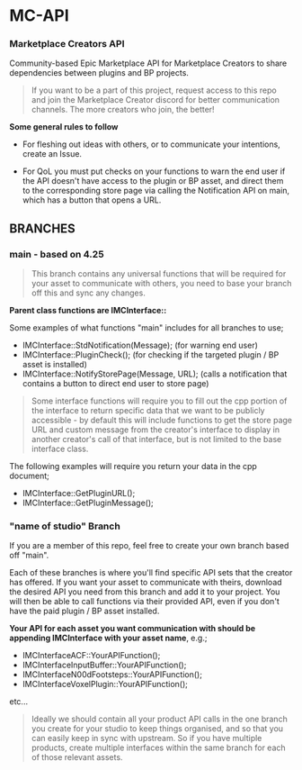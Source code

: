 # MC-API

### Marketplace Creators API 

Community-based Epic Marketplace API for Marketplace Creators to share dependencies between plugins and BP projects.

> If you want to be a part of this project, request access to this repo and join the Marketplace Creator discord for better communication channels. The more creators who join, the better!  

**Some general rules to follow**

  - For fleshing out ideas with others, or to communicate your intentions, create an Issue.

  - For QoL you must put checks on your functions to warn the end user if the API doesn't have access to the plugin or BP asset, and direct them to the corresponding store page via calling the Notification API on main, which has a button that opens a URL. 

## BRANCHES

### main - based on 4.25

> This branch contains any universal functions that will be required for your asset to communicate with others, you need to base your branch off this and sync any changes.
  
  **Parent class functions are IMCInterface::**
  
  Some examples of what functions "main" includes for all branches to use;
  
  - IMCInterface::StdNotification(Message); (for warning end user)
  - IMCInterface::PluginCheck(); (for checking if the targeted plugin / BP asset is installed)
  - IMCInterface::NotifyStorePage(Message, URL); (calls a notification that contains a button to direct end user to store page)

> Some interface functions will require you to fill out the cpp portion of the interface to return specific data that we want to be publicly accessible - by default this will include functions to get the store page URL and custom message from the creator's interface to display in another creator's call of that interface, but is not limited to the base interface class.

  The following examples will require you return your data in the cpp document;

- IMCInterface::GetPluginURL();
- IMCInterface::GetPluginMessage();

### "name of studio" Branch

If you are a member of this repo, feel free to create your own branch based off "main".
  
  Each of these branches is where you'll find specific API sets that the creator has offered. If you want your asset to communicate with theirs, download the desired API you need from this branch and add it to your project. You will then be able to call functions via their provided API, even if you don't have the paid plugin / BP asset installed. 
  
  **Your API for each asset you want communication with should be appending IMCInterface with your asset name**, e.g.;
  
   - IMCInterfaceACF::YourAPIFunction();
   - IMCInterfaceInputBuffer::YourAPIFunction();
   - IMCInterfaceN00dFootsteps::YourAPIFunction();
   - IMCInterfaceVoxelPlugin::YourAPIFunction();

etc...

> Ideally we should contain all your product API calls in the one branch you create for your studio to keep things organised, and so that you can easily keep in sync with upstream. So if you have multiple products, create multiple interfaces within the same branch for each of those relevant assets. 

